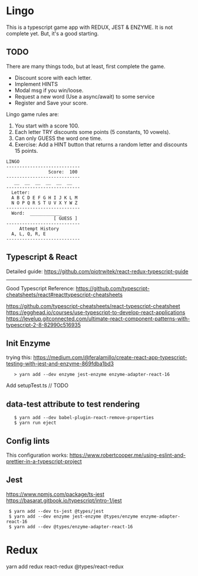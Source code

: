 # Lingo 
 
 This is a typescript game app with REDUX, JEST & ENZYME.  It is not complete yet. 
 But, it's a good starting.  
 
 TODO
 ----
 There are many things todo, but at least, first complete the game.
 
  - Discount score with each letter.
  - Implement HINTS
  - Modal msg if you win/loose.  
  - Request a new word (Use a async/await) to some service
  - Register and Save your score.
   
  
 
 
 Lingo game rules are:
   1. You start with a score 100.
   2. Each letter TRY discounts some points (5 constants, 10 vowels).
   3. Can only GUESS the word one time.
   4. Exercise: Add a HINT button that returns a 
      random letter and discounts 15 points.      
  
 ```
 LINGO
 ----------------------------
                 Score:  100
 ----------------------------
    __  __  __  __  __  __            
 ----------------------------
   Letter:              
   A B C D E F G H I J K L M
   N O P Q R S T U V X Y W Z
 ----------------------------
   Word:  ____________  
                   [ GUESS ]
 ----------------------------
      Attempt History
   A, L, Q, R, E
 ----------------------------
 ```


## Typescript & React

 Detailed guide:
 https://github.com/piotrwitek/react-redux-typescript-guide
 
 ---
 Good Typescript Reference:
 https://github.com/typescript-cheatsheets/react#reacttypescript-cheatsheets
 
 https://github.com/typescript-cheatsheets/react-typescript-cheatsheet
 https://egghead.io/courses/use-typescript-to-develop-react-applications
 https://levelup.gitconnected.com/ultimate-react-component-patterns-with-typescript-2-8-82990c516935
  
 
## Init Enzyme

 trying this: 
 https://medium.com/@feralamillo/create-react-app-typescript-testing-with-jest-and-enzyme-869fdba1bd3
 
 ```
    > yarn add --dev enzyme jest-enzyme enzyme-adapter-react-16
 ```

    

 Add setupTest.ts
 // TODO
 
 

## data-test attribute to test rendering
 ```	
 	$ yarn add --dev babel-plugin-react-remove-properties
 	$ yarn run eject
 
 ```


## Config lints 
  This configuration works:
  https://www.robertcooper.me/using-eslint-and-prettier-in-a-typescript-project


## Jest
  https://www.npmjs.com/package/ts-jest
  https://basarat.gitbook.io/typescript/intro-1/jest

 ```
  $ yarn add --dev ts-jest @types/jest
  $ yarn add --dev enzyme jest-enzyme @types/enzyme enzyme-adapter-react-16
  $ yarn add --dev @types/enzyme-adapter-react-16  
 ```


# Redux

  yarn add redux react-redux @types/react-redux
